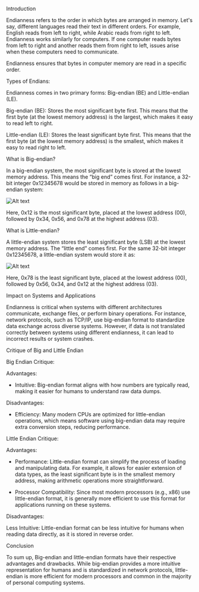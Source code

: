 Introduction

Endianness refers to the order in which bytes are arranged in memory. Let's say, different languages read their text in different orders. 
For example, English reads from left to right, while Arabic reads from right to left. Endianness works similarly for computers. 
If one computer reads bytes from left to right and another reads them from right to left, issues arise when these computers need to communicate.

Endianness ensures that bytes in computer memory are read in a specific order.

Types of Endians:

Endianness comes in two primary forms: Big-endian (BE) and Little-endian (LE).

Big-endian (BE): Stores the most significant byte first. This means that the first byte (at the lowest memory address) is the largest, 
which makes it easy to read left to right.

Little-endian (LE): Stores the least significant byte first. This means that the first byte (at the lowest memory address) is the smallest, 
which makes it easy to read right to left.

What is Big-endian?

In a big-endian system, the most significant byte is stored at the lowest memory address. This means the “big end” comes first. 
For instance, a 32-bit integer 0x12345678 would be stored in memory as follows in a big-endian system:

![Alt text](/Picture1.png)

Here, 0x12 is the most significant byte, placed at the lowest address (00), followed by 0x34, 0x56, and 0x78 at the highest address (03).

What is Little-endian?

A little-endian system stores the least significant byte (LSB) at the lowest memory address. The “little end” comes first. 
For the same 32-bit integer 0x12345678, a little-endian system would store it as:

![Alt text](/Picture2.png)

Here, 0x78 is the least significant byte, placed at the lowest address (00), followed by 0x56, 0x34, and 0x12 at the highest address (03).

Impact on Systems and Applications

Endianness is critical when systems with different architectures communicate, exchange files, or perform binary operations. For instance, network protocols, such as TCP/IP, use big-endian format to standardize data exchange across diverse systems. However, if data is not translated correctly between systems using different endianness, it can lead to incorrect results or system crashes.

Critique of Big and Little Endian

Big Endian Critique:

Advantages:

- Intuitive: Big-endian format aligns with how numbers are typically read, making it easier for humans to understand raw data dumps.

Disadvantages:

- Efficiency: Many modern CPUs are optimized for little-endian operations, which means software using big-endian data may require extra conversion steps, reducing performance.

Little Endian Critique:

Advantages:

- Performance: Little-endian format can simplify the process of loading and manipulating data. For example, it allows for easier extension of data types, as the least significant byte is in the smallest memory address, making arithmetic operations more straightforward.

- Processor Compatibility: Since most modern processors (e.g., x86) use little-endian format, it is generally more efficient to use this format for applications running on these systems.

Disadvantages:

Less Intuitive: Little-endian format can be less intuitive for humans when reading data directly, as it is stored in reverse order.

Conclusion

To sum up, Big-endian and little-endian formats have their respective advantages and drawbacks. While big-endian provides a more intuitive representation for humans and is standardized in network protocols, little-endian is more efficient for modern processors and common in the majority of personal computing systems.